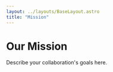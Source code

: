 ```yaml
---
layout: ../layouts/BaseLayout.astro
title: "Mission"
---
```


# Our Mission

Describe your collaboration's goals here.